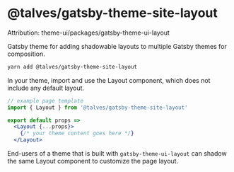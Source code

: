 
# @talves/gatsby-theme-site-layout

Attribution: theme-ui/packages/gatsby-theme-ui-layout

Gatsby theme for adding shadowable layouts to multiple Gatsby themes for composition.

```sh
yarn add @talves/gatsby-theme-site-layout
```

In your theme, import and use the Layout component, which does not include any default layout.

```jsx
// example page template
import { Layout } from '@talves/gatsby-theme-site-layout'

export default props =>
  <Layout {...props}>
    {/* your theme content goes here */}
  </Layout>
```

End-users of a theme that is built with `gatsby-theme-ui-layout` can shadow the same Layout component to customize the page layout.
